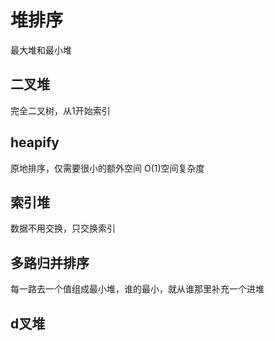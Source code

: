 # 堆排序
最大堆和最小堆
## 二叉堆
完全二叉树，从1开始索引
## heapify
原地排序，仅需要很小的额外空间 O(1)空间复杂度
## 索引堆
数据不用交换，只交换索引
## 多路归并排序
每一路去一个值组成最小堆，谁的最小，就从谁那里补充一个进堆
## d叉堆
